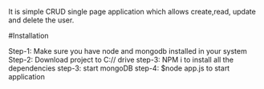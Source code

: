 It is simple CRUD single page application which allows create,read, update and delete the user.

#Installation

Step-1: Make sure you have node and mongodb installed in your system
Step-2: Download project to C:// drive
step-3: NPM i to install all the dependencies
step-3: start mongoDB 
step-4: $node app.js to start application

